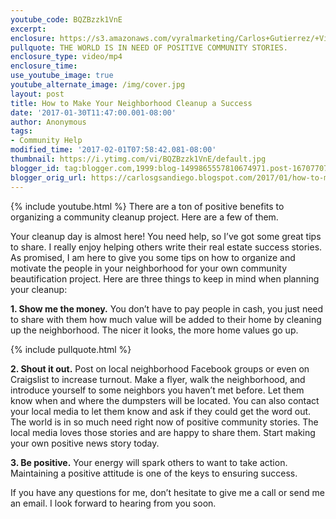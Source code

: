 ```yaml
---
youtube_code: BQZBzzk1VnE
excerpt:
enclosure: https://s3.amazonaws.com/vyralmarketing/Carlos+Gutierrez/+Video/2017/January/San+Diego+Real+Estate+Agent-+How+to+Make+Your+Neighborhood+Cleanup+a+Success.mp4
pullquote: THE WORLD IS IN NEED OF POSITIVE COMMUNITY STORIES.
enclosure_type: video/mp4
enclosure_time:
use_youtube_image: true
youtube_alternate_image: /img/cover.jpg
layout: post
title: How to Make Your Neighborhood Cleanup a Success
date: '2017-01-30T11:47:00.001-08:00'
author: Anonymous
tags:
- Community Help
modified_time: '2017-02-01T07:58:42.081-08:00'
thumbnail: https://i.ytimg.com/vi/BQZBzzk1VnE/default.jpg
blogger_id: tag:blogger.com,1999:blog-1499865557810674971.post-1670770721845962475
blogger_orig_url: https://carlosgsandiego.blogspot.com/2017/01/how-to-make-your-neighborhood-cleanup.html
---
```

{% include youtube.html %}
There are a ton of positive benefits to organizing a community cleanup project. Here are a few of them.

Your cleanup day is almost here! You need help, so I’ve got some great tips to share. I really enjoy helping others write their real estate success stories. As promised, I am here to give you some tips on how to organize and motivate the people in your neighborhood for your own community beautification project. Here are three things to keep in mind when planning your cleanup:

 **1. Show me the money.** You don’t have to pay people in cash, you just need to share with them how much value will be added to their home by cleaning up the neighborhood. The nicer it looks, the more home values go up.

{% include pullquote.html %}

**2. Shout it out.** Post on local neighborhood Facebook groups or even on Craigslist to increase turnout. Make a flyer, walk the neighborhood, and introduce yourself to some neighbors you haven’t met before. Let them know when and where the dumpsters will be located. You can also contact your local media to let them know and ask if they could get the word out. The world is in so much need right now of positive community stories. The local media loves those stories and are happy to share them. Start making your own positive news story today.

 **3. Be positive.** Your energy will spark others to want to take action. Maintaining a positive attitude is one of the keys to ensuring success.

 If you have any questions for me, don’t hesitate to give me a call or send me an email. I look forward to hearing from you soon.
